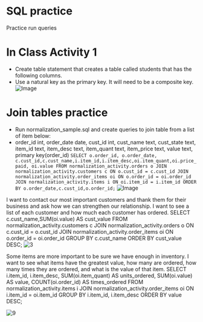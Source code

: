 # SQL practice
Practice run queries
# In Class Activity 1
* Create table statement that creates a table called students that has the following columns.
* Use a natural key as the primary key. It will need to be a composite key.
![Image](https://github.com/user-attachments/assets/015eef57-921e-45b4-9101-b8034a7b41ac)

# Join tables practice
* Run normalization_sample.sql and create queries to join table from a list of item below:
* order_id int, order_date date, cust_id int, cust_name text, cust_state text, item_id text, item_desc text, item_quant text, item_price text, value text, primary key(order_id)
`SELECT o.order_id, o.order_date, c.cust_id,c.cust_name,i.item_id,i.item_desc,oi.item_quant,oi.price_paid, oi.value FROM normalization_activity.orders o JOIN normalization_activity.customers c ON o.cust_id = c.cust_id JOIN normalization_activity.order_items oi ON o.order_id = oi.order_id JOIN normalization_activity.items i ON oi.item_id = i.item_id ORDER BY o.order_date,c.cust_id,o.order_id;`
![Image](https://github.com/user-attachments/assets/6dea619c-2b45-4e52-8d34-2dba1ea5e466)

I want to contact our most important customers and thank them for their business and ask how we can strengthen our relationship. I want to see a list of each customer and how much each customer has ordered.
SELECT c.cust_name,SUM(oi.value) AS cust_value FROM normalization_activity.customers c JOIN normalization_activity.orders o ON c.cust_id = o.cust_id JOIN normalization_activity.order_items oi ON o.order_id = oi.order_id GROUP BY c.cust_name ORDER BY cust_value DESC;
![3](https://github.com/user-attachments/assets/54397ed8-aaa5-41ff-a57a-247031ff299d)

Some items are more important to be sure we have enough in inventory. I want to see what items have the greatest value, how many are ordered, how many times they are ordered, and what is the value of that item.
SELECT i.item_id, i.item_desc, SUM(oi.item_quant) AS units_ordered, SUM(oi.value) AS value, COUNT(oi.order_id) AS times_ordered FROM normalization_activity.items i JOIN normalization_activity.order_items oi ON i.item_id = oi.item_id GROUP BY i.item_id, i.item_desc ORDER BY value DESC;

![9](https://github.com/user-attachments/assets/b909eb55-6f22-4979-9f67-1e4a74f51226)
